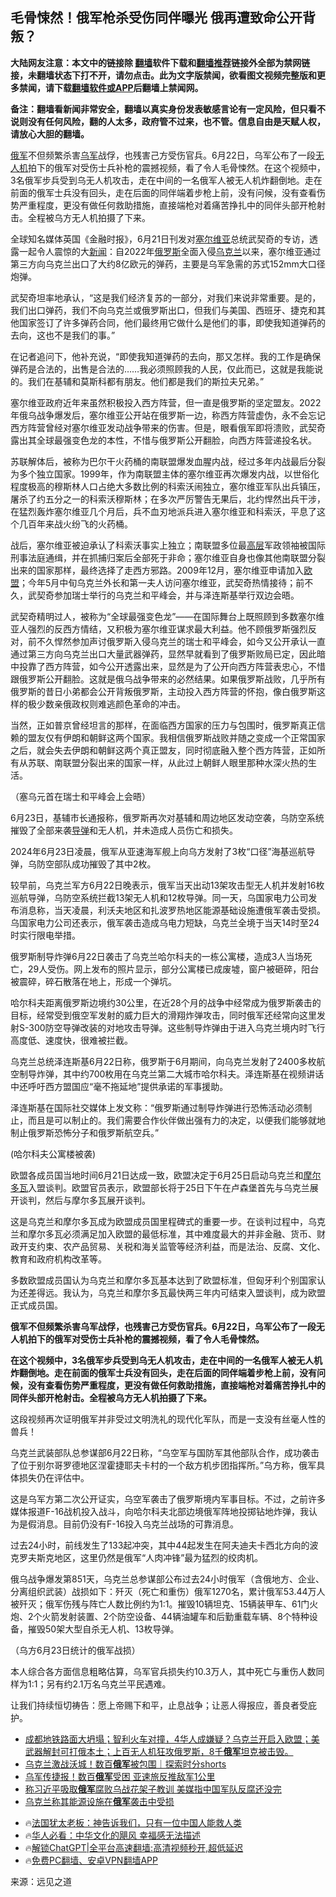  <!-- 面包屑导航 --> <h2>毛骨悚然！俄军枪杀受伤同伴曝光 俄再遭致命公开背叛？</h2> <p class="notice"><b>大陆网友注意：本文中的链接除 <a href="https://github.com/bannedbook/fanqiang" >翻墙</a>软件下载和<a href="https://github.com/killgcd/justmysocks/blob/master/README.md">翻墙推荐</a>链接外全部为禁网链接，未翻墙状态下打不开，请勿点击。此为文字版禁闻，欲看图文视频完整版和更多禁闻，请下载<a href="https://github.com/bannedbook/fanqiang">翻墙软件或APP</a>后翻墙上禁闻网。</p><p>备注：翻墙看新闻非常安全，翻墙以真实身份发表敏感言论有一定风险，但只看不说则没有任何风险，翻的人太多，政府管不过来，也不管。信息自由是天赋人权，请放心大胆的翻墙。</b></p>  <div class="entry"> <p id="summary"><a href="https://www.bannedbook.org/bnews/tag/%e4%bf%84%e5%86%9b/" class="st_tag internal_tag" rel="tag" title="标签 俄军 下的日志">俄军</a>不但频繁杀害<a href="https://www.bannedbook.org/bnews/tag/%e4%b9%8c%e5%86%9b/" class="st_tag internal_tag" rel="tag" title="标签 乌军 下的日志">乌军</a>战俘，也残害己方受伤官兵。6月22日，乌军公布了一段<a href="https://www.bannedbook.org/bnews/tag/%e6%97%a0%e4%ba%ba%e6%9c%ba/" class="st_tag internal_tag" rel="tag" title="标签 无人机 下的日志">无人机</a>拍下的俄军对受伤士兵补枪的震撼视频，看了令人毛骨悚然。在这个视频中，3名俄军步兵受到乌无人机攻击，走在中间的一名俄军人被无人机炸翻倒地。走在前面的俄军士兵没有回头，走在后面的同伴端着步枪上前，没有问候，没有查看伤势严重程度，更没有做任何救助措施，直接端枪对着痛苦挣扎中的同伴头部开枪射击。全程被乌方无人机拍摄了下来。</p> <p>全球知名媒体英国《金融时报》，6月21日刊发对<a href="https://www.bannedbook.org/bnews/tag/%E5%A1%9E%E5%B0%94%E7%BB%B4%E4%BA%9A/" class="st_tag internal_tag" rel="tag" title="标签 塞尔维亚 下的日志">塞尔维亚</a>总统武契奇的专访，透露一起令人震惊的大<span class='wp_keywordlink_affiliate'><a href="https://www.bannedbook.org/" title="新闻">新闻</a></span>：自2022年<a href="https://www.bannedbook.org/bnews/tag/%e4%bf%84%e7%bd%97%e6%96%af/" class="st_tag internal_tag" rel="tag" title="标签 俄罗斯 下的日志">俄罗斯</a>全面入侵<a href="https://www.bannedbook.org/bnews/tag/%e4%b9%8c%e5%85%8b%e5%85%b0/" class="st_tag internal_tag" rel="tag" title="标签 乌克兰 下的日志">乌克兰</a>以来，塞尔维亚通过第三方向乌克兰出口了大约8亿欧元的弹药，主要是乌军急需的苏式152mm大口径炮弹。</p> <p>武契奇坦率地承认，“这是我们经济复苏的一部分，对我们来说非常重要。是的，我们出口弹药，我们不向乌克兰或俄罗斯出口，但我们与美国、西班牙、捷克和其他国家签订了许多弹药合同，他们最终用它做什么是他们的事，即使我知道弹药的去向，这也不是我们的事。”</p> <p>在记者追问下，他补充说，“即使我知道弹药的去向，那又怎样。我的工作是确保弹药是合法的，出售是合法的……我必须照顾我的人民，仅此而已，这就是我能说的。我们在基辅和莫斯科都有朋友。他们都是我们的斯拉夫兄弟。”</p> <p>塞尔维亚政府近年来虽然积极投入西方阵营，但一直是俄罗斯的坚定盟友。2022年俄乌战争爆发后，塞尔维亚公开站在俄罗斯一边，称西方阵营虚伪，永不会忘记西方阵营曾经对塞尔维亚发动战争带来的伤害。但是，眼看俄军即将溃败，武契奇露出其全球最强变色龙的本性，不惜与俄罗斯公开翻脸，向西方阵营递投名状。</p> <p>苏联解体后，被称为巴尔干火药桶的南联盟爆发血腥内战，经过多年内战最后分裂为多个独立国家。1999年，作为南联盟主体的塞尔维亚再次爆发内战，以世俗化程度极高的穆斯林人口占绝大多数比例的科索沃闹独立，塞尔维亚军队出兵镇压，屠杀了约五分之一的科索沃穆斯林；在多次严厉警告无果后，北约悍然出兵干涉，在猛烈轰炸塞尔维亚几个月后，兵不血刃地派兵进入塞尔维亚和科索沃，平息了这个几百年来战火纷飞的火药桶。</p> <p>战后，塞尔维亚被迫承认了科索沃事实上独立；南联盟多位最<span class='wp_keywordlink_affiliate'><a href="https://www.bannedbook.org/bnews/ccpdope/" title="中共高层内幕" target="_blank">高层</a></span>军政领袖被国际刑事法庭通缉，并在抓捕归案后全部死于非命；塞尔维亚自身也像其他南联盟分裂出来的国家那样，最终选择了走西方邪路。2009年12月，塞尔维亚申请加入<a href="https://www.bannedbook.org/bnews/tag/%e6%ac%a7%e7%9b%9f/" class="st_tag internal_tag" rel="tag" title="标签 欧盟 下的日志">欧盟</a>；今年5月中旬乌克兰外长和第一夫人访问塞尔维亚，武契奇热情接待；前不久，武契奇参加瑞士举行的乌克兰和平峰会，并与泽连斯基举行双边会晤。</p> <p>武契奇精明过人，被称为“全球最强变色龙”——在国际舞台上既照顾到多数塞尔维亚人强烈的反西方情结，又积极为塞尔维亚谋求最大利益。他不顾俄罗斯强烈反对，前不久悍然参加声讨俄罗斯入侵乌克兰的瑞士和平峰会，如今又公开承认一直通过第三方向乌克兰出口大量武器弹药，显然早就看到了俄罗斯败局已定，因此暗中投靠了西方阵营，如今公开透露出来，显然是为了公开向西方阵营表忠心，不惜跟俄罗斯公开翻脸。这就是俄乌战争带来的必然结果。如果俄罗斯战败，几乎所有俄罗斯的昔日小弟都会公开背叛俄罗斯，主动投入西方阵营的怀抱，像白俄罗斯这样的极少数亲俄政权则难逃颜色革命的冲击。</p>  <p>当然，正如普京曾经坦言的那样，在面临西方国家的压力与包围时，俄罗斯真正信赖的盟友仅有伊朗和朝鲜这两个国家。我相信俄罗斯战败并随之变成一个正常国家之后，就会失去伊朗和朝鲜这两个真正盟友，同时彻底融入整个西方阵营，正如所有从苏联、南联盟分裂出来的国家一样，从此过上朝鲜人眼里那种水深火热的生活。</p> <p>（塞乌元首在瑞士和平峰会上会晤）</p> <p>6月23日，基辅市长通报称，俄罗斯再次对基辅和周边地区发动空袭，乌防空系统摧毁了全部来袭<a href="https://www.bannedbook.org/bnews/tag/%e5%af%bc%e5%bc%b9/" class="st_tag internal_tag" rel="tag" title="标签 导弹 下的日志">导弹</a>和无人机，并未造成人员伤亡和损失。</p> <p>2024年6月23日凌晨，俄军从亚速海军舰上向乌方发射了3枚“口径”海基巡航导弹，乌防空部队成功摧毁了其中2枚。</p> <p>较早前，乌克兰军方6月22日晚表示，俄军当天出动13架攻击型无人机并发射16枚巡航导弹，乌防空系统拦截13架无人机和12枚导弹。同一天，乌国家电力公司发布消息称，当天凌晨，利沃夫地区和扎波罗热地区能源基础设施遭俄军袭击受损。乌国家电力公司还表示，俄军袭击造成乌电力短缺，乌克兰全境于当天14时至24时实行限电举措。</p> <p>俄罗斯制导炸弹6月22日袭击了乌克兰哈尔科夫的一栋公寓楼，造成3人当场死亡，29人受伤。网上发布的照片显示，部分公寓楼已成废墟，窗户被砸碎，阳台被震碎，碎石散落在地上，形成一个弹坑。</p> <p>哈尔科夫距离俄罗斯边境约30公里，在近28个月的战争中经常成为俄罗斯袭击的目标，经常受到俄空军发射的威力巨大的滑翔炸弹攻击，同时俄军还经常向这里发射S-300防空导弹改装的对地攻击导弹。这些制导炸弹由于进入乌克兰境内时飞行高度低、速度快，很难被拦截。</p> <p>乌克兰总统泽连斯基6月22日称，俄罗斯于6月期间，向乌克兰发射了2400多枚航空制导炸弹，其中约700枚用在乌克兰第二大城市哈尔科夫。泽连斯基在视频讲话中还呼吁西方盟国应“毫不拖延地”提供承诺的军事援助。</p>  <p>泽连斯基在国际社交媒体上发文称：“俄罗斯通过制导炸弹进行恐怖活动必须制止，而且是可以制止的。我们需要合作伙伴做出强有力的决定，以便我们能够就地制止俄罗斯恐怖分子和俄罗斯航空兵。”</p> <p>(哈尔科夫公寓楼被袭)</p> <p>欧盟各成员国当地时间6月21日达成一致，欧盟决定于6月25日启动乌克兰和<a href="https://www.bannedbook.org/bnews/tag/%E6%91%A9%E5%B0%94%E5%A4%9A%E7%93%A6/" class="st_tag internal_tag" rel="tag" title="标签 摩尔多瓦 下的日志">摩尔多瓦</a>入盟谈判。欧盟官员表示，欧盟部长将于25日下午在卢森堡首先与乌克兰展开谈判，然后与摩尔多瓦展开谈判。</p> <p>这是乌克兰和摩尔多瓦成为欧盟成员国里程碑式的重要一步。在谈判过程中，乌克兰和摩尔多瓦必须满足加入欧盟的最低标准，其中难度最大的并非金融、货币、财政开支约束、农产品贸易、关税和海关监管等经济利益，而是法治、反腐、文化、教育和政府机构改革等。</p> <p>多数欧盟成员国认为乌克兰和摩尔多瓦基本达到了欧盟标准，但匈牙利个别国家认为还差得远。我认为，乌克兰和摩尔多瓦最快两三年内可结束入盟谈判，成为欧盟正式成员国。</p> <p><strong>俄军不但频繁杀害乌军战俘，也残害己方受伤官兵。6月22日，乌军公布了一段无人机拍下的俄军对受伤士兵补枪的震撼视频，看了令人毛骨悚然。</strong></p> <p><strong>在这个视频中，3名俄军步兵受到乌无人机攻击，走在中间的一名俄军人被无人机炸翻倒地。走在前面的俄军士兵没有回头，走在后面的同伴端着步枪上前，没有问候，没有查看伤势严重程度，更没有做任何救助措施，直接端枪对着痛苦挣扎中的同伴头部开枪射击。全程被乌方无人机拍摄了下来。</strong></p> <p>这段视频再次证明俄军并非受过文明洗礼的现代化军队，而是一支没有丝毫人性的兽兵！</p>  <p>乌克兰武装部队总参谋部6月22日称，“乌空军与国防军其他部队合作，成功袭击了位于别尔哥罗德地区涅霍捷耶夫卡村的一个敌方机步团指挥所。”乌方称，俄军具体损失仍在评估中。</p> <p>这是乌军方第二次公开证实，乌空军袭击了俄罗斯境内军事目标。不过，之前许多媒体报道F-16战机投入战斗，向哈尔科夫北部边境俄军阵地投掷钻地炸弹，我认为是假消息。目前仍没有F-16投入乌克兰战场的可靠消息。</p> <p>过去24小时，前线发生了133起冲突，其中44起发生在阿夫迪夫卡西北方向的波克罗夫斯克地区，这里仍然是俄军“人肉冲锋”最为猛烈的绞肉机。</p> <p>俄乌战争爆发第851天，乌克兰总参谋部公布过去24小时俄军（含俄地方、企业、分离组织武装）战损如下：歼灭（死亡和重伤）俄军1270名，累计俄军53.44万人被歼灭；俄军伤残与阵亡人数比例约为1:1。摧毁10辆坦克、15辆装甲车、61门火炮、2个火箭发射装置、2个防空设备、44辆油罐车和后勤重载车辆、8个特种设备，摧毁50架大型自杀无人机、13枚导弹。</p> <p>（乌方6月23日统计的俄军战损）</p> <p>本人综合各方面信息粗略估算，乌军官兵损失约10.3万人，其中死亡与重伤人数同样为1:1；另有约2.1万名乌克兰平民遇难。</p> <p>让我们持续恒切祷告：愿上帝赐下和平，止息战争；让恶人得报应，善良者受庇护。</p> <!--<div id="taboola-mid-1"></div>--><ul class='op-related-articles' title='相关阅读'> <li><a href='https://www.bannedbook.org/bnews/sohnews/20240622/2053023.html' target='_blank'>成都地铁路面大坍塌；智利火车对撞，4华人成嫌疑？乌克兰开启入欧盟；美武器解封可打俄本土；上百无人机狂攻俄罗斯，8千<b>俄军</b>坦克被击毁。</a></li> <li><a href='https://www.bannedbook.org/bnews/sohnews/20240621/2052862.html' target='_blank'>乌克兰激战沃城！数百<b>俄军</b>被包围｜探索时分shorts</a></li> <li><a href='https://www.bannedbook.org/bnews/cnnews/20240621/2052773.html' target='_blank'>乌军传捷报！数百<b>俄军</b>受困 亚速旅反推敌军1公里</a></li> <li><a href='https://www.bannedbook.org/bnews/headline/20240620/2052532.html' target='_blank'>称习近平吸取<b>俄军</b>腐败乌战花架子教训 美媒指中国军队反腐还没完</a></li> <li><a href='https://www.bannedbook.org/bnews/worldnews/20240620/2052254.html' target='_blank'>乌克兰称其能源设施在<b>俄军</b>袭击中受损</a></li> </ul> <ul class="texttj"> <li>🔥<a href="https://www.bannedbook.org/bnews/ssgc/20230219/1850782.html" target="_blank">法国犹太老板：神告诉我们，只有一位中国人能救人类</a></li> <li>🔥<a href="https://www.bannedbook.org/bnews/comments/20220220/1694796.html" target="_blank">华人必看：中华文化的飓风 幸福感无法描述</a></li> <li>🔥<a href="https://github.com/bannedbook/fanqiang/wiki/V2ray%E6%9C%BA%E5%9C%BA" target="_blank">解锁ChatGPT|全平台高速翻墙:高清视频秒开,超低延迟</a></li> <li>🔥<a href="https://github.com/bannedbook/fanqiang/wiki/%E7%A6%81%E9%97%BB%E7%BD%91%E5%AE%89%E5%8D%93%E7%BF%BB%E5%A2%99%E6%96%B0%E9%97%BBAPP" target="_blank">免费PC翻墙、安卓VPN翻墙APP</a></li> </ul><p class="src-info">来源：远见之道 </p> <a name='sharetosocial'></a> <div style="margin-bottom:5px;padding-bottom:5px;clear:both"> <div id="archive-pix-1" class="banner-ads"> <!-- AuctionX Display platform tag START --> <div id="27602x728x90x621x_ADSLOT1" clicktrack="%%CLICK_URL_ESC%%"></div>  <!-- AuctionX Display platform tag END --> </div> <div id="archive-pix-2" class="banner-ads"> <!-- AuctionX Display platform tag START --> <div id="27556x300x250x621x_ADSLOT1" clicktrack="%%CLICK_URL_ESC%%" style="margin:0 auto;text-align:center"></div>  <!-- AuctionX Display platform tag END --> </div> </div>  <div id="archive-pix-1" class="banner-ads"> <!-- AuctionX Display platform tag START --> <div id="27603x728x90x621x_ADSLOT1" clicktrack="%%CLICK_URL_ESC%%"></div>  <!-- AuctionX Display platform tag END --> </div> </div><!--END ENTRY--> 